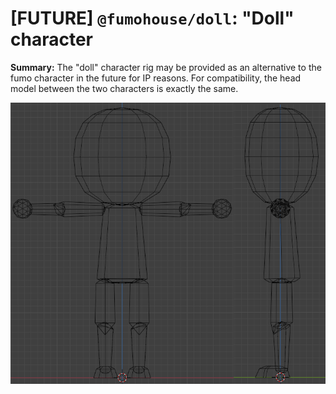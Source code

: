 # [FUTURE] `@fumohouse/doll`: "Doll" character

**Summary:** The "doll" character rig may be provided as an alternative to the
fumo character in the future for IP reasons. For compatibility, the head model
between the two characters is exactly the same.

![Doll model wireframe](assets/doll.png)
